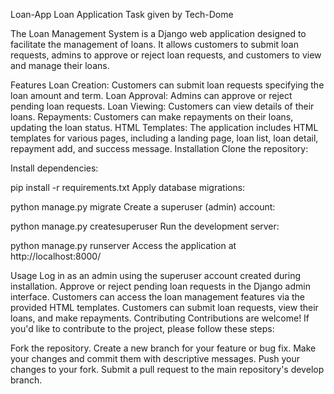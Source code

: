Loan-App
Loan Application Task given by Tech-Dome

The Loan Management System is a Django web application designed to facilitate the management of loans. It allows customers to submit loan requests, admins to approve or reject loan requests, and customers to view and manage their loans.

Features
Loan Creation: Customers can submit loan requests specifying the loan amount and term.
Loan Approval: Admins can approve or reject pending loan requests.
Loan Viewing: Customers can view details of their loans.
Repayments: Customers can make repayments on their loans, updating the loan status.
HTML Templates: The application includes HTML templates for various pages, including a landing page, loan list, loan detail, repayment add, and success message.
Installation
Clone the repository:



Install dependencies:

pip install -r requirements.txt
Apply database migrations:

python manage.py migrate
Create a superuser (admin) account:

python manage.py createsuperuser
Run the development server:

python manage.py runserver
Access the application at http://localhost:8000/

Usage
Log in as an admin using the superuser account created during installation.
Approve or reject pending loan requests in the Django admin interface.
Customers can access the loan management features via the provided HTML templates.
Customers can submit loan requests, view their loans, and make repayments.
Contributing
Contributions are welcome! If you'd like to contribute to the project, please follow these steps:

Fork the repository.
Create a new branch for your feature or bug fix.
Make your changes and commit them with descriptive messages.
Push your changes to your fork.
Submit a pull request to the main repository's develop branch.
